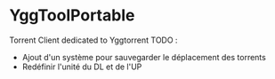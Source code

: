 # YggToolPortable
Torrent Client dedicated to Yggtorrent
TODO : 

- Ajout d'un système pour sauvegarder le déplacement des torrents
- Redéfinir l'unité du DL et de l'UP
